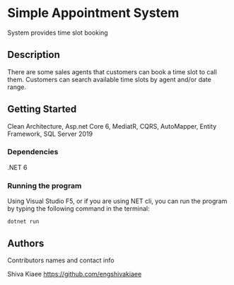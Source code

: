 # Simple Appointment System

System provides time slot booking



## Description

There are some sales agents that customers can book a time slot to call them.
Customers can search available time slots by agent and/or date range.

## Getting Started

Clean Architecture, 
Asp.net Core 6,
MediatR, CQRS, AutoMapper,
Entity Framework,
SQL Server 2019

### Dependencies

.NET 6

### Running the program

Using Visual Studio F5, or if you are using NET cli, you can run the program by typing the following command in the terminal:

```
dotnet run
```

## Authors

Contributors names and contact info

Shiva Kiaee
https://github.com/engshivakiaee
